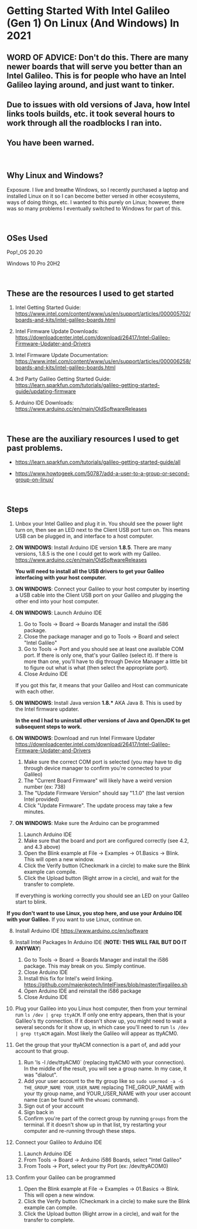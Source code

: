 # Getting Started With Intel Galileo (Gen 1) On Linux (And Windows) In 2021

## WORD OF ADVICE: Don't do this. There are many newer boards that will serve you better than an Intel Galileo. This is for people who have an Intel Galileo laying around, and just want to tinker.
## Due to issues with old versions of Java, how Intel links tools builds, etc. it took several hours to work through all the roadblocks I ran into.
## You have been warned.

&nbsp;

## Why Linux and Windows?
Exposure. I live and breathe Windows, so I recently purchased a laptop and installed Linux on it so I can become better versed in other ecosystems, ways of doing things, etc. I wanted to this purely on Linux; however, there was so many problems I eventually switched to Windows for part of this.

&nbsp;

## OSes Used
Pop!_OS 20.20

Windows 10 Pro 20H2

&nbsp;

## These are the resources I used to get started

1) Intel Getting Started Guide: https://www.intel.com/content/www/us/en/support/articles/000005702/boards-and-kits/intel-galileo-boards.html

1) Intel Firmware Update Downloads: https://downloadcenter.intel.com/download/26417/Intel-Galileo-Firmware-Updater-and-Drivers

2) Intel Firmware Update Documentation: https://www.intel.com/content/www/us/en/support/articles/000006258/boards-and-kits/intel-galileo-boards.html

3) 3rd Party Galileo Getting Started Guide: https://learn.sparkfun.com/tutorials/galileo-getting-started-guide/updating-firmware

4) Arduino IDE Downloads: https://www.arduino.cc/en/main/OldSoftwareReleases

&nbsp;

## These are the auxiliary resources I used to get past problems.

* https://learn.sparkfun.com/tutorials/galileo-getting-started-guide/all

* https://www.howtogeek.com/50787/add-a-user-to-a-group-or-second-group-on-linux/

&nbsp;

## Steps

1) Unbox your Intel Galileo and plug it in. You should see the power light turn on, then see an LED next to the Client USB port turn on. This means USB can be plugged in, and interface to a host computer.

2) **ON WINDOWS**: Install Arduino IDE version **1.8.5**. There are many versions, 1.8.5 is the one I could get to work with my Galileo. https://www.arduino.cc/en/main/OldSoftwareReleases

    **You will need to install all the USB drivers to get your Galileo interfacing with your host computer.**

3) **ON WINDOWS**: Connect your Galileo to your host computer by inserting a USB cable into the Client USB port on your Galileo and plugging the other end into your host computer.

4) **ON WINDOWS**: Launch Arduino IDE

    1) Go to Tools -> Board -> Boards Manager and install the i586 package.
    2) Close the package manager and go to Tools -> Board and select "Intel Galileo"
    3) Go to Tools -> Port and you should see at least one available COM port. If there is only one, that's your Galileo (select it). If there is more than one, you'll have to dig through Device Manager a little bit to figure out what is what (then select the appropriate port).
    4) Close Arduino IDE

    If you got this far, it means that your Galileo and Host can communicate with each other.

5) **ON WINDOWS**: Install Java version **1.8.\*** AKA Java 8. This is used by the Intel firmware updater.

    **In the end I had to uninstall other versions of Java and OpenJDK to get subsequent steps to work.**

6) **ON WINDOWS**: Download and run Intel Firmware Updater https://downloadcenter.intel.com/download/26417/Intel-Galileo-Firmware-Updater-and-Drivers

    1) Make sure the correct COM port is selected (you may have to dig through device manager to confirm you're connected to your Galileo)
    2) The "Current Board Firmware" will likely have a weird version number (ex: 738)
    3) The "Update Firmware Version" should say "1.1.0" (the last version Intel provided)
    4) Click "Update Firmware". The update process may take a few minutes.

7) **ON WINDOWS**: Make sure the Arduino can be programmed

    1) Launch Arduino IDE
    2) Make sure that the board and port are configured correctly (see 4.2, and 4.3 above)
    3) Open the Blink example at File -> Examples -> 01.Basics -> Blink. This will open a new window.
    4) Click the Verify button (Checkmark in a circle) to make sure the Blink example can compile.
    5) Click the Upload button (Right arrow in a circle), and wait for the transfer to complete.

    If everything is working correctly you should see an LED on your Galileo start to blink.

**If you don't want to use Linux, you stop here, and use your Arduino IDE with your Galileo.** If you want to use Linux, continue on.

8) Install Arduino IDE https://www.arduino.cc/en/software

9) Install Intel Packages In Arduino IDE (**NOTE: THIS WILL FAIL BUT DO IT ANYWAY**)

    1) Go to Tools -> Board -> Boards Manager and install the i586 package. This may break on you. Simply continue.
    2) Close Arduino IDE
    3) Install this fix for Intel's weird linking. https://github.com/majenkotech/IntelFixes/blob/master/fixgalileo.sh
    4) Open Arduino IDE and reinstall the i586 package
    5) Close Arduino IDE

10) Plug your Galileo into you Linux host computer, then from your terminal run `ls /dev | grep ttyACM`. If only one entry appears, then that is your Galileo's tty connection. If it doesn't show up, you might need to wait a several seconds for it show up, in which case you'll need to run `ls /dev | grep ttyACM` again. Most likely the Galileo will appear as ttyACM0.

11) Get the group that your ttyACM connection is a part of, and add your account to that group.

    1) Run 'ls -l /dev/ttyACM0` (replacing ttyACM0 with your connection). In the middle of the result, you will see a group name. In my case, it was "dialout".
    2) Add your user account to the tty group like so `sudo usermod -a -G THE_GROUP_NAME YOUR_USER_NAME` replacing THE_GROUP_NAME with your tty group name, and YOUR_USER_NAME with your user account name (can be found with the `whoami` command).
    3) Sign out of your account
    4) Sign back in
    5) Confirm you're part of the correct group by running `groups` from the terminal. If it doesn't show up in that list, try restarting your computer and re-running through these steps.

12) Connect your Galileo to Arduino IDE

    1) Launch Arduino IDE
    2) From Tools -> Board -> Arduino i586 Boards, select "Intel Galileo"
    3) From Tools -> Port, select your tty Port (ex: /dev/ttyACOM0)

13) Confirm your Galileo can be programmed

    1) Open the Blink example at File -> Examples -> 01.Basics -> Blink. This will open a new window.
    2) Click the Verify button (Checkmark in a circle) to make sure the Blink example can compile.
    3) Click the Upload button (Right arrow in a circle), and wait for the transfer to complete.
